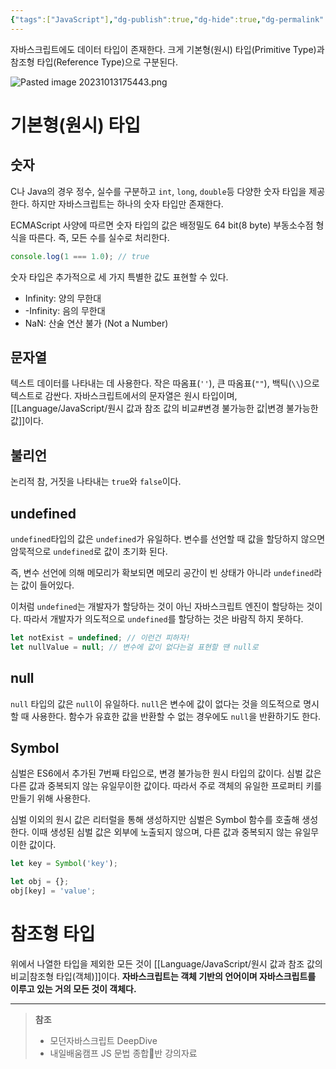 ```yaml
---
{"tags":["JavaScript"],"dg-publish":true,"dg-hide":true,"dg-permalink":"data-type","permalink":"/data-type/","hide":true,"dgPassFrontmatter":true,"noteIcon":""}
---
```


자바스크립트에도 데이터 타입이 존재한다. 크게 기본형(원시) 타입(Primitive Type)과 참조형 타입(Reference Type)으로 구분된다.

![Pasted image 20231013175443.png](/img/user/Language/JavaScript/Pasted%20image%2020231013175443.png)

# 기본형(원시) 타입
## 숫자
C나 Java의 경우 정수, 실수를 구분하고 `int`, `long`, `double`등 다양한 숫자 타입을 제공한다. 하지만 자바스크립트는 하나의 숫자 타입만 존재한다.

ECMAScript 사양에 따르면 숫자 타입의 값은 배정밀도 64 bit(8 byte) 부동소수점 형식을 따른다. 즉, 모든 수를 실수로 처리한다.
```js
console.log(1 === 1.0); // true
```

숫자 타입은 추가적으로 세 가지 특별한 값도 표현할 수 있다.
- Infinity: 양의 무한대
- -Infinity: 음의 무한대
- NaN: 산술 연산 불가 (Not a Number)
## 문자열
텍스트 데이터를 나타내는 데 사용한다. 작은 따옴표(`''`), 큰 따옴표(`""`), 백틱(`\\`)으로 텍스트로 감싼다.
자바스크립트에서의 문자열은 원시 타입이며, [[Language/JavaScript/원시 값과 참조 값의 비교#변경 불가능한 값\|변경 불가능한 값]]이다.

## 불리언
논리적 참, 거짓을 나타내는 `true`와 `false`이다.

## undefined
`undefined`타입의 값은 `undefined`가 유일하다. 변수를 선언할 때 값을 할당하지 않으면 암묵적으로 `undefined`로 값이 초기화 된다.

즉, 변수 선언에 의해 메모리가 확보되면 메모리 공간이 빈 상태가 아니라 `undefined`라는 값이 들어있다.

이처럼 `undefined`는 개발자가 할당하는 것이 아닌 자바스크립트 엔진이 할당하는 것이다. 따라서 개발자가 의도적으로 `undefined`를 할당하는 것은 바람직 하지 못하다.

```js
let notExist = undefined; // 이런건 피하자!
let nullValue = null; // 변수에 값이 없다는걸 표현할 땐 null로
```

## null
`null` 타입의 값은 `null`이 유일하다. `null`은 변수에 값이 없다는 것을 의도적으로 명시할 때 사용한다. 함수가 유효한 값을 반환할 수 없는 경우에도 `null`을 반환하기도 한다.

## Symbol
심벌은 ES6에서 추가된 7번째 타입으로, 변경 불가능한 원시 타입의 값이다. 심벌 값은 다른 값과 중복되지 않는 유일무이한 값이다. 따라서 주로 객체의 유일한 프로퍼티 키를 만들기 위해 사용한다.

심벌 이외의 원시 값은 리터럴을 통해 생성하지만 심벌은 Symbol 함수를 호출해 생성한다. 이때 생성된 심벌 값은 외부에 노출되지 않으며, 다른 값과 중복되지 않는 유일무이한 값이다.

```js
let key = Symbol('key');

let obj = {};
obj[key] = 'value';
```

# 참조형 타입
위에서 나열한 타입을 제외한 모든 것이 [[Language/JavaScript/원시 값과 참조 값의 비교\|참조형 타입(객체)]]이다. 
**자바스크립트는 객체 기반의 언어이며 자바스크립트를 이루고 있는 거의 모든 것이 객체다.**



---
> **참조**
> - 모던자바스크립트 DeepDive
> - 내일배움캠프 JS 문법 종합반 강의자료